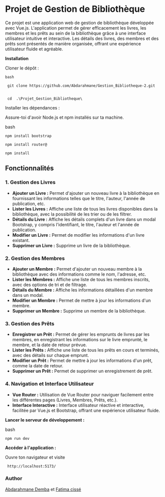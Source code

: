



# Projet de Gestion de Bibliothèque

Ce projet est une application web de gestion de bibliothèque développée avec Vue.js. L'application permet de gérer efficacement les livres, les membres et les prêts au sein de la bibliothèque grâce à une interface utilisateur intuitive et interactive. Les détails des livres, des membres et des prêts sont présentés de manière organisée, offrant une expérience utilisateur fluide et agréable.

   
 **Installation**

 Cloner le dépôt :

    bash

     git clone https://github.com/Abdarahmane/Gestion_Bibliotheque-2.git


     cd  .\Projet_Gestion_Bibliotheque\

Installer les dépendances :

Assure-toi d'avoir Node.js et npm installés sur ta machine.

bash

    npm install bootstrap

    npm install router@

    npm install

## Fonctionnalités

### 1. Gestion des Livres

- **Ajouter un Livre :** Permet d'ajouter un nouveau livre à la bibliothèque en fournissant les informations telles que le titre, l'auteur, l'année de publication, etc.
- **Lister les Livres :** Affiche une liste de tous les livres disponibles dans la bibliothèque, avec la possibilité de les trier ou de les filtrer.
- **Détails du Livre :** Affiche les détails complets d'un livre dans un modal Bootstrap, y compris l'identifiant, le titre, l'auteur et l'année de publication.
- **Modifier un Livre :** Permet de modifier les informations d'un livre existant.
- **Supprimer un Livre :** Supprime un livre de la bibliothèque.

### 2. Gestion des Membres

- **Ajouter un Membre :** Permet d'ajouter un nouveau membre à la bibliothèque avec des informations comme le nom, l'adresse, etc.
- **Lister les Membres :** Affiche une liste de tous les membres inscrits, avec des options de tri et de filtrage.
- **Détails du Membre :** Affiche les informations détaillées d'un membre dans un modal.
- **Modifier un Membre :** Permet de mettre à jour les informations d'un membre.
- **Supprimer un Membre :** Supprime un membre de la bibliothèque.

### 3. Gestion des Prêts

- **Enregistrer un Prêt :** Permet de gérer les emprunts de livres par les membres, en enregistrant les informations sur le livre emprunté, le membre, et la date de retour prévue.
- **Lister les Prêts :** Affiche une liste de tous les prêts en cours et terminés, avec des détails sur chaque emprunt.
- **Modifier un Prêt :** Permet de mettre à jour les informations d'un prêt, comme la date de retour.
- **Supprimer un Prêt :** Permet de supprimer un enregistrement de prêt.

### 4. Navigation et Interface Utilisateur

- **Vue Router :** Utilisation de Vue Router pour naviguer facilement entre les différentes pages (Livres, Membres, Prêts, etc.).
- **Interface Interactive :** Interface utilisateur réactive et interactive, facilitée par Vue.js et Bootstrap, offrant une expérience utilisateur fluide.

  
**Lancer le serveur de développement :**

bash

    npm run dev

**Accéder à l'application :**

   
 Ouvre ton navigateur et visite
 
     http://localhost:5173/ 

### Author
 [Abdarahmane Demba](https://github.com/Abdarahmane/Gestion_Bibliotheque-2.git)
 et
[Fatima cissé](https://github.com/Fatoumacisse99?tab=repositories)

 

 
   

   
